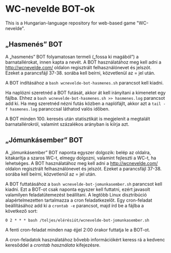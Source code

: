 # WC-nevelde BOT-ok

This is a Hungarian-language repository for web-based game "WC-nevelde".

## „Hasmenés” BOT

A „hasmenés” BOT folyamatosan termeli („fossa ki magából”) a barnatallérokat,
innen kapta a nevét. A BOT használatához meg kell adni a http://wcnevelde.com/
oldalon regisztrált felhasználónevet és jelszót. Ezeket a parancsfájl 37-38.
sorába kell beírni, közvetlenül az = jel után.

A BOT indításához a `bash wcnevelde-bot-hasmenes.sh` parancsot kell kiadni.

Ha naplózni szeretnéd a BOT futását, akkor át kell irányítani a kimenetet egy
fájlba. Ehhez a `bash wcnevelde-bot-hasmenes.sh >> hasmenes.log` parancsot add
ki. Ha meg szeretnéd nézni futás közben a naplófájlt, akkor azt a
`tail -f hasmenes.log` paranccsal láthatod valós időben.

A BOT minden 100. keresés után statisztikát is megjelenít a megtalált
barnatallérokról, valamint százalékos arányban is kiírja azt.


## „Jómunkásember” BOT

A „jómunkásember” BOT naponta egyszer dolgozik: belép az oldalra, kitakarítja a
szaros WC-t, elmegy dolgozni, valamint fejleszti a WC-t, ha lehetséges. A BOT
használatához meg kell adni a http://wcnevelde.com/ oldalon regisztrált
felhasználónevet és jelszót. Ezeket a parancsfájl 37-38. sorába kell beírni,
közvetlenül az = jel után.

A BOT futtatásához a `bash wcnevelde-bot-jomunkasember.sh` parancsot kell
kiadni. Ezt a BOT-ot csak naponta egyszer kell futtatni, ezért javasolt
valamilyen feladatütemezést beállítani. A legtöbb Linux disztribúció
alapértelmezetten tartalmazza a cron feladatkezelőt. Egy cron-feladat
beállításához add ki a `crontab -e` parancsot, majd írd be a fájlba a következő
sort:

    0 2 * * * bash /teljes/elérésiút/wcnevelde-bot-jomunkasember.sh

A fenti cron-feladat minden nap éjjel 2:00 órakor futtatja le a BOT-ot.

A cron-feladatok használatához bővebb információkért keress rá a kedvenc
keresőddel a *crontab használata* kifejezésre.
